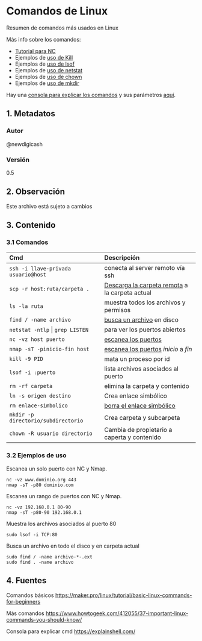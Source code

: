 # Comandos de Linux
Resumen de comandos más usados en Linux

Más info sobre los comandos:
- [Tutorial para NC][cmdNc] 
- Ejemplos de [uso de Kill][tutoKill]
- Ejemplos de [uso de lsof][tutoLsof]
- Ejemplos de [uso de netstat][tutoNetstat]
- Ejemplos de [uso de chown][tutoChown]
- Ejemplos de [uso de mkdir][tutoMkdir]

Hay una [consola para explicar los comandos][cmdShell] y sus parámetros [aquí][cmdShell].
## 1. Metadatos

### Autor
@newdigicash
### Versión
0.5

## 2. Observación

Este archivo está sujeto a cambios

## 3. Contenido 
### 3.1 Comandos
Cmd | Descripción
:-- | :--
`ssh -i llave-privada usuario@host` | conecta al server remoto vía ssh
`scp -r host:ruta/carpeta .` | [Descarga la carpeta remota][tutoScp] a la carpeta actual
`ls -la ruta` | muestra todos los archivos y permisos
`find / -name archivo` | [busca un archivo][tutoFind] en disco
`netstat -ntlp` \| `grep LISTEN` | para ver los puertos abiertos 
`nc -vz host puerto` | [escanea los puertos][tutoOpenPorts]
`nmap -sT -pinicio-fin host` | [escanea los puertos][tutoOpenPorts] *inicio* a *fin*
`kill -9 PID` | mata un proceso por id
`lsof -i :puerto` | lista archivos asociados al puerto
`rm -rf carpeta` | elimina la carpeta y contenido
`ln -s origen destino` | Crea enlace simbólico
`rm enlace-simbolico` | [borra el enlace simbólico][tutoRemLn]
`mkdir -p directorio/subdirectorio` | Crea carpeta y subcarpeta
`chown -R usuario directorio` | Cambia de propietario a caperta y contenido

### 3.2 Ejemplos de uso
Escanea un solo puerto con NC y Nmap. 
~~~
nc -vz www.dominio.org 443
nmap -sT -p80 dominio.com
~~~

Escanea un rango de puertos con NC y Nmap.
~~~
nc -vz 192.168.0.1 80-90
nmap -sT -p80-90 192.168.0.1
~~~

Muestra los archivos asociados al puerto 80
~~~
sudo lsof -i TCP:80
~~~

Busca un archivo en todo el disco y en carpeta actual
~~~
sudo find / -name archivo-*-.ext
sudo find . -name archivo
~~~

## 4. Fuentes
Comandos básicos <https://maker.pro/linux/tutorial/basic-linux-commands-for-beginners>

Más comandos <https://www.howtogeek.com/412055/37-important-linux-commands-you-should-know/>

Consola para explicar cmd <https://explainshell.com/>

[//]: # (referencias citadas)
[cmdNc]: https://www.computerhope.com/unix/nc.htm
[cmdShell]: https://explainshell.com/
[tutoKill]: https://javarevisited.blogspot.com/2011/12/kill-command-unix-linux-example.html
[tutoLsof]: https://www.tecmint.com/10-lsof-command-examples-in-linux/
[tutoNetstat]: https://geekflare.com/netstat/
[tutoRemLn]: https://linuxize.com/post/how-to-remove-symbolic-links-in-linux
[tutoMkdir]: https://ayudalinux.com/como-usar-el-comando-mkdir
[tutoChown]: https://www.servidoresadmin.com/comando-chown-en-linux
[tutoScp]: https://www.ssh.com/ssh/scp
[tutoOpenPorts]: https://linuxize.com/post/check-open-ports-linux
[tutoFind]: https://www.lifewire.com/uses-of-linux-command-find-2201100
